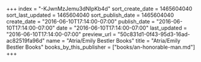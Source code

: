 +++
index = "-KJwnMzJemu3dNIpKb4d"
sort_create_date = 1465604040
sort_last_updated = 1465604040
sort_publish_date = 1465604040
create_date = "2016-06-10T17:14:00-07:00"
publish_date = "2016-06-10T17:14:00-07:00"
date = "2016-06-10T17:14:00-07:00"
last_updated = "2016-06-10T17:14:00-07:00"
preview_url = "50c831d1-0f43-95d3-16ad-ac82519fa96d"
name = "Atria/Emily Bestler Books"
title = "Atria/Emily Bestler Books"
books_by_this_publisher = ["books/an-honorable-man.md"]
+++
